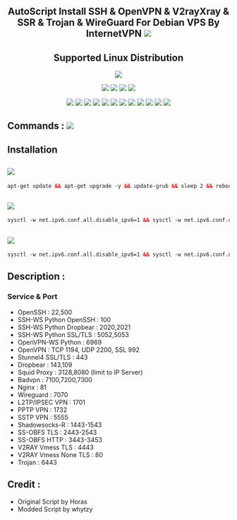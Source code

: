 <h2 align="center">AutoScript Install SSH & OpenVPN & V2rayXray & SSR & Trojan & WireGuard For Debian VPS By InternetVPN <img src="https://img.shields.io/badge/Version-2.0.4-blue.svg"></h2>


<h2 align="center"> Supported Linux Distribution</h2>
<p align="center"><img src="https://d33wubrfki0l68.cloudfront.net/5911c43be3b1da526ed609e9c55783d9d0f6b066/9858b/assets/img/debian-ubuntu-hover.png"></p> 
<p align="center"><img src="https://img.shields.io/static/v1?style=for-the-badge&logo=debian&label=Debian%209&message=Stretch&color=red"> <img src="https://img.shields.io/static/v1?style=for-the-badge&logo=debian&label=Debian%2010&message=Buster&color=red"> <img src="https://img.shields.io/static/v1?style=for-the-badge&logo=ubuntu&label=Ubuntu%2018&message=18.04 LTS&color=red"> <img src="https://img.shields.io/static/v1?style=for-the-badge&logo=ubuntu&label=Ubuntu%2020&message=20.04 LTS&color=red"></p>

<p align="center"><img src="https://img.shields.io/badge/Service-OpenSSH-success.svg">  <img src="https://img.shields.io/badge/Service-Dropbear-success.svg">  <img src="https://img.shields.io/badge/Service-BadVPN-success.svg">  <img src="https://img.shields.io/badge/Service-Stunnel-success.svg">  <img src="https://img.shields.io/badge/Service-OpenVPN-success.svg">  <img src="https://img.shields.io/badge/Service-Squid3-success.svg">  <img   src="https://img.shields.io/badge/Service-Webmin-success.svg">  <img src="https://img.shields.io/badge/Service-Privoxy-green.svg">   <img
src="https://img.shields.io/badge/Service-V2ray-success.svg">  <img src= "https://img.shields.io/badge/Service-SSR-success.svg">  <img src="https://img.shields.io/badge/Service-Trojan-success.svg">  <img src="https://img.shields.io/badge/Service-WireGuard-success.svg">

## Commands : <img src="https://img.shields.io/static/v1?style=for-the-badge&logo=powershell&label=Shell&message=Bash%20Script&color=lightgray">


## Installation 

##   <img src="https://img.shields.io/badge/Service-Update%20Dulu-green"> 
  ```html
apt-get update && apt-get upgrade -y && update-grub && sleep 2 && reboot
  ```
##  <img src="https://img.shields.io/badge/Install Semua-VPN%20Batch-green">
  
  ```html
sysctl -w net.ipv6.conf.all.disable_ipv6=1 && sysctl -w net.ipv6.conf.default.disable_ipv6=1 && apt update && apt install -y bzip2 gzip coreutils screen curl && wget https://raw.githubusercontent.com/syapik96/aws/main/setup.sh && chmod +x setup.sh && sed -i -e 's/\r$//' setup.sh && screen -S setup ./setup.sh
  ```
##    <img src="https://img.shields.io/badge/Install%20Hanya-SSH%2FSSH%20SSL(Stunnel)%20SSH--WS%20Python%20BadVPN--UDPGW-green">
	 
   ```html
sysctl -w net.ipv6.conf.all.disable_ipv6=1 && sysctl -w net.ipv6.conf.default.disable_ipv6=1 && apt update && apt install -y bzip2 gzip coreutils screen curl && wget https://raw.githubusercontent.com/syapik96/aws/main/install/sshonly.sh && chmod +x sshonly.sh && sed -i -e 's/\r$//' sshonly.sh && screen -S sshonly ./sshonly.sh
  ```
   
## Description :

### Service & Port

- OpenSSH                  : 22,500
- SSH-WS Python OpenSSH    : 100
- SSH-WS Python Dropbear   : 2020,2021
- SSH-WS Python SSL/TLS    : 5052,5053
- OpenVPN-WS Python        : 6969
- OpenVPN                  : TCP 1194, UDP 2200, SSL 992
- Stunnel4 SSL/TLS         : 443
- Dropbear                 : 143,109
- Squid Proxy              : 3128,8080 (limit to IP Server)
- Badvpn                   : 7100,7200,7300
- Nginx                    : 81
- Wireguard                : 7070
- L2TP/IPSEC VPN           : 1701
- PPTP VPN                 : 1732
- SSTP VPN                 : 5555
- Shadowsocks-R            : 1443-1543
- SS-OBFS TLS              : 2443-2543
- SS-OBFS HTTP             : 3443-3453
- V2RAY Vmess TLS          : 4443
- V2RAY Vmess None TLS     : 80
- Trojan                   : 6443

  
  

## Credit :
  
*   Original Script by  Horas
*   Modded Script by    whytzy
